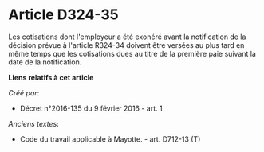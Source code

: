 # Article D324-35

Les cotisations dont l'employeur a été exonéré avant la notification de la décision prévue à l'article R324-34 doivent être
versées au plus tard en même temps que les cotisations dues au titre de la première paie suivant la date de la notification.

**Liens relatifs à cet article**

_Créé par_:

  - Décret n°2016-135 du 9 février 2016 - art. 1

_Anciens textes_:

  - Code du travail applicable à Mayotte. - art. D712-13 (T)
